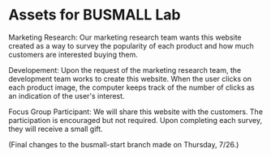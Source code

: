 # Assets for BUSMALL Lab


Marketing Research:
    Our marketing research team wants this website created as a way to survey the popularity of each product and how much customers are interested buying them.


Developement:
    Upon the request of the marketing research team, the development team works to create this website. When the user clicks on each product image, the computer keeps track of the number of clicks as an indication of the user's interest. 


Focus Group Participant:
    We will share this website with the customers. The participation is encouraged but not required. Upon completing each survey, they will receive a small gift.


(Final changes to the busmall-start branch made on Thursday, 7/26.)








